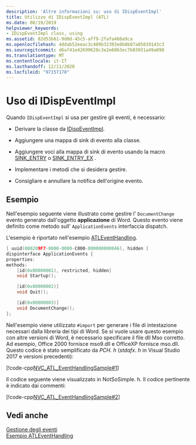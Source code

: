 ```yaml
---
description: 'Altre informazioni su: uso di IDispEventImpl'
title: Utilizzo di IDispEventImpl (ATL)
ms.date: 08/19/2019
helpviewer_keywords:
- IDispEventImpl class, using
ms.assetid: 82d53b61-9d0d-45c5-aff9-2fafa468a9ca
ms.openlocfilehash: 4ddab52eeac3c409b32393e8b8b07a85019143c3
ms.sourcegitcommit: d6af41e42699628c3e2e6063ec7b03931a49a098
ms.translationtype: MT
ms.contentlocale: it-IT
ms.lasthandoff: 12/11/2020
ms.locfileid: "97157178"
---
```

# <a name="using-idispeventimpl"></a>Uso di IDispEventImpl

Quando `IDispEventImpl` si usa per gestire gli eventi, è necessario:

- Derivare la classe da [IDispEventImpl](../atl/reference/idispeventimpl-class.md).

- Aggiungere una mappa di sink di evento alla classe.

- Aggiungere voci alla mappa di sink di evento usando la macro [SINK_ENTRY](reference/composite-control-macros.md#sink_entry) o [SINK_ENTRY_EX](reference/composite-control-macros.md#sink_entry_ex) .

- Implementare i metodi che si desidera gestire.

- Consigliare e annullare la notifica dell'origine evento.

## <a name="example"></a>Esempio

Nell'esempio seguente viene illustrato come gestire l' `DocumentChange` evento generato dall'oggetto **applicazione** di Word. Questo evento viene definito come metodo sull' `ApplicationEvents` interfaccia dispatch.

L'esempio è riportato nell'esempio [ATLEventHandling](../overview/visual-cpp-samples.md).

```cpp
[ uuid(000209F7-0000-0000-C000-000000000046), hidden ]
dispinterface ApplicationEvents {
properties:
methods:
    [id(0x00000001), restricted, hidden]
    void Startup();

    [id(0x00000002)]
    void Quit();

    [id(0x00000003)]
    void DocumentChange();
};
```

Nell'esempio viene utilizzato `#import` per generare i file di intestazione necessari dalla libreria dei tipi di Word. Se si vuole usare questo esempio con altre versioni di Word, è necessario specificare il file dll Mso corretto. Ad esempio, Office 2000 fornisce mso9.dll e OfficeXP fornisce mso.dll. Questo codice è stato semplificato da *PCH. h* (*stdafx. h* in Visual Studio 2017 e versioni precedenti):

[!code-cpp[NVC_ATL_EventHandlingSample#1](../atl/codesnippet/cpp/using-idispeventimpl_1.h)]

Il codice seguente viene visualizzato in NotSoSimple. h. Il codice pertinente è indicato dai commenti:

[!code-cpp[NVC_ATL_EventHandlingSample#2](../atl/codesnippet/cpp/using-idispeventimpl_2.h)]

## <a name="see-also"></a>Vedi anche

[Gestione degli eventi](../atl/event-handling-and-atl.md)<br/>
[Esempio ATLEventHandling](../overview/visual-cpp-samples.md)
